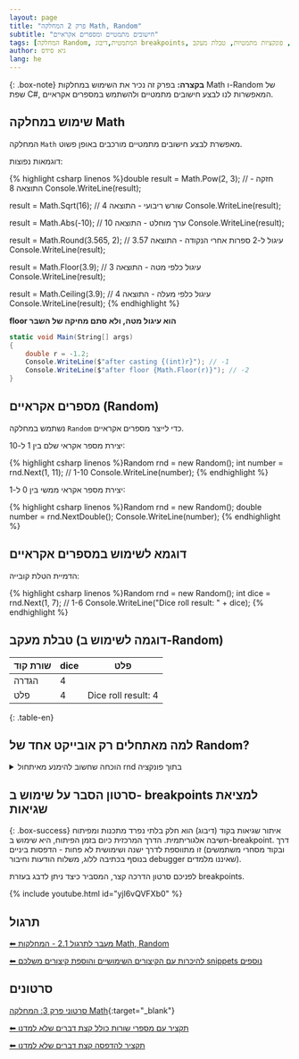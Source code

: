 ```yaml
---
layout: page
title: "פרק 2 המחלקה Math, Random"
subtitle: "חישובים מתמטיים ומספרים אקראיים"
tags: [המחלקה Random, המתמטית,דיבוג breakpoints, הגרלות, פונקציות מתמטיות, טבלת מעקב]
author: גיא סידס
lang: he
---
```

<!-- https://chatgpt.com/c/67f0f869-af10-800e-8479-c8fd3873432c -->

{: .box-note}
**בקצרה:** בפרק זה נכיר את השימוש במחלקות Math ו-Random של שפת C#, המאפשרות לנו לבצע חישובים מתמטיים ולהשתמש במספרים אקראיים.

## שימוש במחלקה Math

המחלקה `Math` מאפשרת לבצע חישובים מתמטיים מורכבים באופן פשוט.

דוגמאות נפוצות:

{% highlight csharp linenos %}double result = Math.Pow(2, 3); // חזקה - התוצאה 8
Console.WriteLine(result);

result = Math.Sqrt(16); // שורש ריבועי - התוצאה 4
Console.WriteLine(result);

result = Math.Abs(-10); // ערך מוחלט - התוצאה 10
Console.WriteLine(result);

result = Math.Round(3.565, 2); // עיגול ל-2 ספרות אחרי הנקודה - התוצאה 3.57
Console.WriteLine(result);

result = Math.Floor(3.9); // עיגול כלפי מטה - התוצאה 3
Console.WriteLine(result);

result = Math.Ceiling(3.9); // עיגול כלפי מעלה - התוצאה 4
Console.WriteLine(result);
{% endhighlight %}

**floor הוא עיגול מטה, ולא סתם מחיקה של השבר**
```csharp
static void Main(String[] args)
{
    double r = -1.2;
    Console.WriteLine($"after casting {(int)r}"); // -1
    Console.WriteLine($"after floor {Math.Floor(r)}"); // -2
}
```

## מספרים אקראיים (Random)

נשתמש במחלקה `Random` כדי לייצר מספרים אקראיים.

יצירת מספר אקראי שלם בין 1 ל-10:

{% highlight csharp linenos %}Random rnd = new Random();
int number = rnd.Next(1, 11); // 1-10
Console.WriteLine(number);
{% endhighlight %}

יצירת מספר אקראי ממשי בין 0 ל-1:

{% highlight csharp linenos %}Random rnd = new Random();
double number = rnd.NextDouble();
Console.WriteLine(number);
{% endhighlight %}

## דוגמא לשימוש במספרים אקראיים

הדמיית הטלת קובייה:

{% highlight csharp linenos %}Random rnd = new Random();
int dice = rnd.Next(1, 7); // 1-6
Console.WriteLine("Dice roll result: " + dice);
{% endhighlight %}

## טבלת מעקב (דוגמה לשימוש ב-Random)

| שורת קוד | dice | פלט                     |
|-----------|------|-------------------------|
| הגדרה    | 4    |                         |
| פלט      | 4    | Dice roll result: 4  |
{: .table-en}

## למה מאתחלים רק אובייקט אחד של Random?

<details markdown="1"><summary>הוכחה שחשוב להימנע מאיתחול rnd בתוך פונקציה</summary>

{: .box-error}
מעטים מודעים לבעיה המוסברת כאן. כדי להסביר אותה **חייבים להכיר מערכים**, ורצוי להכיר עצמים. כדאי להיכנס לכאן בשלב מאוחר יותר של הלמידה. אין לכך השלכות לבגרות (מעטים מכירים את הבעייה ואין כמעט ראנדום בבחינות בגרות). כמובן **שלשימושים מציאותיים זו תובנה מאד חשובה.**

**בקוד שלהלן ממלאים מערך של 1000 שלמים במספרים אקראיים 0 או 1. במצב רנדומלי עלינו לצפות לתוצאה יחסית קרובה ל-500 אם נספור את כמות ה-1 שקיבלנו.** (בין 468–532 ב-95% מהניסויים שנערוך). 

**הדוגמא מצליחה להראות את הפגם באיתחול מרובה, כאשר מריצים אותה בגרסת .net framework 4.7.2. יתכן שבגרסאות שונות אלגוריתם בחירת ה-seed יותר מתקדם ומכשיל את הדוגמא.** על כל פנים העיקרון ברור. המופע (אובייקט) rnd הוא מנוע שכבר מכיל בתוכו שרשרת צפוייה מראש של מספרים אקראיים, והשרשרת תלוייה ב-seed שנקבע בעצמו באופן אקראי. כדי ליצור 1000 מספרים אקראיים לא נכון ליצור 1000 מכונות לוטו. מכונה אחת יכולה להגריל אינסוף מספרים. ברגע שיצרנו 1000 מכונות באותו שבריר שנייה (כפי שמודגם כאן) יתכן שרבות מהמכונות שיצרנו זהות, ואנחנו בעצם מבקשים מ-1000 מכונות יחסית זהות, לשלוף את המספר הראשון שיש להן במצבור. התוצאה במקרים טיפוסיים היא אוסף שאינו לגמרי רנדומלי, ובדוגמא קיצונית זו מקבלים ממש 1000 תוצאות שכולן 0 או כולן 1.

{% highlight csharp linenos %}static int[] arr = new int[1000];
static int current = 0;
static void Main(string[] args)
{
    for (int i = 0; i < 1000; i++)
        Fill(); // מילוי המערך

    int count = 0;
    for (int i = 0; i < 1000; i++)
    {
        if (arr[i] > 0) // 1-ספירת כמות ה
            count++; 
    }
    // .net framework 4.7.2-תוצאה 0 או 1000 ב
    Console.WriteLine(count); 
}
public static void Fill()
{
    // (איתחול שגוי (בתוך הפונקציה
    Random rnd = new Random(); // שגיאה 
    arr[current] = rnd.Next(0, 2); // 0,1 -מילוי המערך ב
    current = current + 1;
}
{% endhighlight %}



</details>

## סרטון הסבר על שימוש ב- breakpoints למציאת שגיאות

{: .box-success}
איתור שגיאות בקוד (דיבוג) הוא חלק בלתי נפרד מתכנות ומפיתוח חשיבה אלגוריתמית. הדרך המרכזית כיום בזמן הפיתוח, היא שימוש ב-breakpoint. דרך זו מתווספת לדרך ישנה ושימושית לא פחות - הדפסות ביניים (ובקוד מסחרי משתמשים בנוסף בכתיבה ללוג, משלוח הודעות וחיבור debugger שאיננו מלמדים).

לפניכם סרטון הדרכה קצר, המסביר כיצד ניתן לדבג בעזרת breakpoints.

{% include youtube.html id="yjl6vQVFXb0" %} 


## תרגול

[⬅ מעבר לתרגול 2.1 - המחלקות Math, Random](/cs/Chapter2Ex2.1)

[⬅ להיכרות עם הקיצורים השימושיים והוספת קיצורים משלכם snippets נוספים](/cs/Chapter1Shortcuts)

<!-- #### התמצאות באתר קמפוס =================
עדיין לא הוקלט -->

## סרטונים

[סרטוני פרק 3: המחלקה Math](https://www.youtube.com/playlist?list=PLw4P_RdfuzShCTd4wgIlDn_Mhum2Pdbai){:target="_blank"}

[⬅ תקציר עם מספרי שורות כולל קצת דברים שלא למדנו](/cs/ChapterSyntaxSummary)

[⬅ תקציר להדפסה קצת דברים שלא למדנו](/cs/ChapterSyntaxSummaryToPrint)

